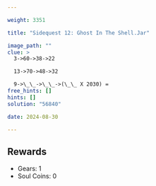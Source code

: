 ```yaml
---

weight: 3351

title: "Sidequest 12: Ghost In The Shell.Jar"

image_path: ""
clue: >
  3->60->38->22  

  13->70->48->32  

  9->\_\_->\_\_->(\_\_ X 2030) =
free_hints: []
hints: []
solution: "56840"

date: 2024-08-30

---
```


## Rewards

- Gears: 1
- Soul Coins: 0

